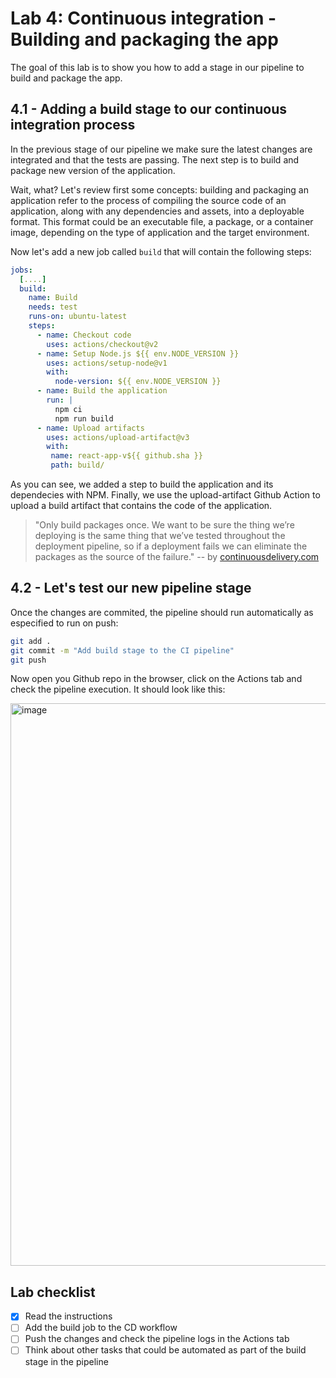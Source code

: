 # Lab 4: Continuous integration - Building and packaging the app

The goal of this lab is to show you how to add a stage in our pipeline to build and package the app.

## 4.1 - Adding a build stage to our continuous integration process

In the previous stage of our pipeline we make sure the latest changes are integrated and that the tests are passing. The next step is to build and package new version of the application.    

Wait, what? Let's review first some concepts: building and packaging an application refer to the process of compiling the source code of an application, along with any dependencies and assets, into a deployable format. This format could be an executable file, a package, or a container image, depending on the type of application and the target environment.

Now let's add a new job called `build` that will contain the following steps:

```yaml
jobs:
  [....]
  build:
    name: Build
    needs: test
    runs-on: ubuntu-latest
    steps:
      - name: Checkout code
        uses: actions/checkout@v2
      - name: Setup Node.js ${{ env.NODE_VERSION }}
        uses: actions/setup-node@v1
        with:
          node-version: ${{ env.NODE_VERSION }}
      - name: Build the application
        run: |
          npm ci
          npm run build
      - name: Upload artifacts
        uses: actions/upload-artifact@v3
        with:
         name: react-app-v${{ github.sha }}
         path: build/
```

As you can see, we added a step to build the application and its dependecies with NPM. Finally, we use the upload-artifact Github Action to upload a build artifact that contains the code of the application.

> "Only build packages once. We want to be sure the thing we’re deploying is the same thing that we’ve tested throughout the deployment pipeline, so if a deployment fails we can eliminate the packages as the source of the failure." -- by [continuousdelivery.com](https://continuousdelivery.com/implementing/patterns/)


## 4.2 - Let's test our new pipeline stage

Once the changes are commited, the pipeline should run automatically as especified to run on push:

```bash
git add .
git commit -m "Add build stage to the CI pipeline"
git push
```

Now open you Github repo in the browser, click on the Actions tab and check the pipeline execution. It should look like this:

<img width="900" alt="image" src="https://github.com/caprosset/github-actions-repository/assets/12846321/7cc0068c-15d5-4c5e-8aa5-1030ad5f2671">


## Lab checklist

- [x] Read the instructions
- [ ] Add the build job to the CD workflow
- [ ] Push the changes and check the pipeline logs in the Actions tab
- [ ] Think about other tasks that could be automated as part of the build stage in the pipeline
